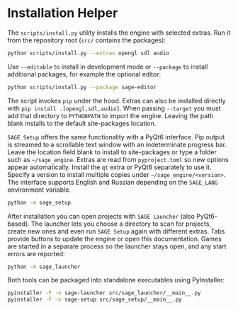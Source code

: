 # Installation Helper

The ``scripts/install.py`` utility installs the engine with selected extras.
Run it from the repository root (``src/`` contains the packages):

```bash
python scripts/install.py --extras opengl sdl audio
```

Use ``--editable`` to install in development mode or ``--package`` to install
additional packages, for example the optional editor:

```bash
python scripts/install.py --package sage-editor
```

The script invokes ``pip`` under the hood. Extras can also be installed
directly with ``pip install .[opengl,sdl,audio]``.
When passing ``--target`` you must add that directory to ``PYTHONPATH`` to
import the engine. Leaving the path blank installs to the default site-packages
location.

``SAGE Setup`` offers the same functionality with a PyQt6 interface. Pip output
is streamed to a scrollable text window with an indeterminate progress bar.
Leave the location field blank to install to site-packages or type a folder
such as ``~/sage_engine``. Extras are read from ``pyproject.toml`` so new
options appear automatically. Install the ``qt`` extra or PyQt6 separately to
use it.
Specify a version to install multiple copies under ``~/sage_engine/<version>``.
The interface supports English and Russian depending on the ``SAGE_LANG``
environment variable.
```bash
python -m sage_setup
```
After installation you can open projects with ``SAGE Launcher`` (also PyQt6-based).
The launcher lets you choose a directory to scan for projects, create new ones
and even run ``SAGE Setup`` again with different extras. Tabs provide buttons to
update the engine or open this documentation. Games are started in a separate
process so the launcher stays open, and any start errors are reported:
```bash
python -m sage_launcher
```
Both tools can be packaged into standalone executables using PyInstaller:
```bash
pyinstaller -F -n sage-launcher src/sage_launcher/__main__.py
pyinstaller -F -n sage-setup src/sage_setup/__main__.py
```
